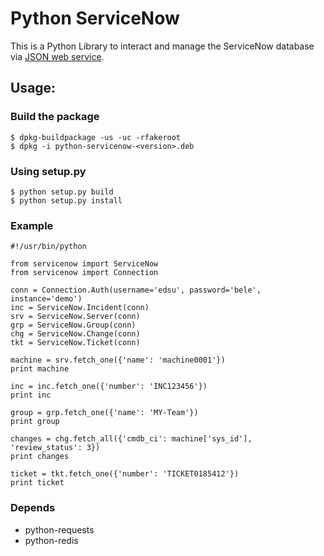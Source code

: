 Python ServiceNow
=================

This is a Python Library to interact and manage the ServiceNow database via
[JSON web service](http://wiki.servicenow.com/index.php?title=JSON_Web_Service).

Usage:
------

### Build the package

    $ dpkg-buildpackage -us -uc -rfakeroot
    $ dpkg -i python-servicenow-<version>.deb

### Using setup.py

    $ python setup.py build
    $ python setup.py install

### Example

    #!/usr/bin/python

    from servicenow import ServiceNow
    from servicenow import Connection

    conn = Connection.Auth(username='edsu', password='bele', instance='demo')
    inc = ServiceNow.Incident(conn)
    srv = ServiceNow.Server(conn)
    grp = ServiceNow.Group(conn)
    chg = ServiceNow.Change(conn)
    tkt = ServiceNow.Ticket(conn)

    machine = srv.fetch_one({'name': 'machine0001'})
    print machine

    inc = inc.fetch_one({'number': 'INC123456'})
    print inc

    group = grp.fetch_one({'name': 'MY-Team'})
    print group

    changes = chg.fetch_all({'cmdb_ci': machine['sys_id'], 'review_status': 3})
    print changes

    ticket = tkt.fetch_one({'number': 'TICKET0185412'})
    print ticket

### Depends

* python-requests
* python-redis
